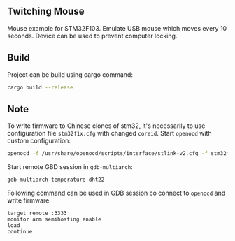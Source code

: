 ## Twitching Mouse

Mouse example for STM32F103. Emulate USB mouse which moves every 10 seconds. Device can be used to
prevent computer locking.

## Build

Project can be build using cargo command:

```sh
cargo build --release
```

## Note

To write firmware to Chinese clones of stm32, it's necessarily to use configuration file `stm32f1x.cfg` with changed
`coreid`. Start `openocd` with custom configuration:

```sh
openocd -f /usr/share/openocd/scripts/interface/stlink-v2.cfg -f stm32f1x.cfg
```

Start remote GBD session in `gdb-multiarch`:

```sh
gdb-multiarch temperature-dht22
```

Following command can be used in GDB session co connect to `openocd` and write firmware

```
target remote :3333
monitor arm semihosting enable
load
continue
```
